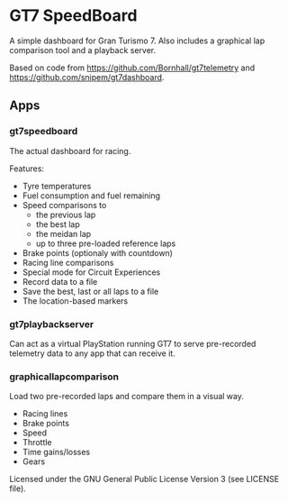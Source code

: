 # GT7 SpeedBoard
A simple dashboard for Gran Turismo 7. Also includes a graphical lap comparison tool and a playback server.

Based on code from https://github.com/Bornhall/gt7telemetry and https://github.com/snipem/gt7dashboard.

## Apps

### gt7speedboard

The actual dashboard for racing. 

Features:

- Tyre temperatures
- Fuel consumption and fuel remaining
- Speed comparisons to 
    - the previous lap
    - the best lap
    - the meidan lap
    - up to three pre-loaded reference laps
- Brake points (optionaly with countdown)
- Racing line comparisons
- Special mode for Circuit Experiences
- Record data to a file
- Save the best, last or all laps to a file
- The location-based markers

### gt7playbackserver

Can act as a virtual PlayStation running GT7 to serve pre-recorded telemetry data to any app that can receive it.

### graphicallapcomparison

Load two pre-recorded laps and compare them in a visual way.

- Racing lines
- Brake points
- Speed
- Throttle
- Time gains/losses
- Gears


Licensed under the GNU General Public License Version 3 (see LICENSE file).
